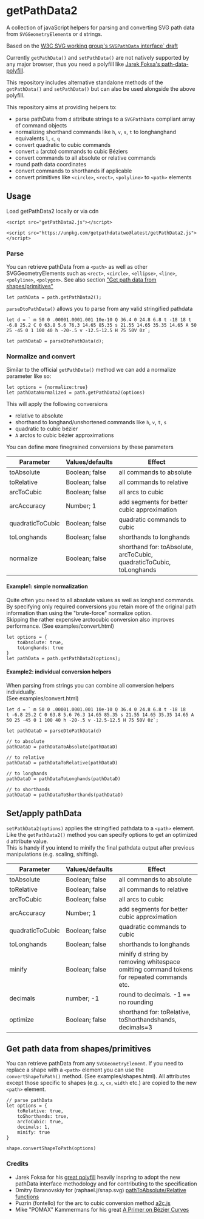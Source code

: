 # getPathData2

A collection of javaScript helpers for parsing and converting SVG path data from `SVGGeometryElement`s or `d` strings.

Based on the [W3C SVG working group's  `SVGPathData` interface` draft](https://svgwg.org/specs/paths/#InterfaceSVGPathData) 

Currently `getPathData()` and `setPathData()` are not natively supported by any major browser, thus you need a polyfill like [Jarek Foksa's path-data-polyfill](https://github.com/jarek-foksa/path-data-polyfill). 

This repository includes alternative standalone methods of the `getPathData()` and `setPathData()` but can also be used alongside the above polyfill.

This repository aims at providing helpers to:

* parse pathData from `d` attribute strings to a `SVGPathData` compliant array of command objects
* normalizing shorthand commands like `h`, `v`, `s`, `t` to longhanghand equivalents `l`, `c`, `q`
* convert quadratic to cubic commands
* convert `a` (arcto) commands to cubic Béziers
* convert commands to all absolute or relative commands
* round path data coordinates
* convert commands to shorthands if applicable
* convert primitives like `<circle>`, `<rect>`, `<polyline>` to `<path>` elements

## Usage
Load getPathData2 locally or via cdn

``` 
<script src="getPathData2.js"></script>
```

``` 
<script src="https://unpkg.com/getpathdatatwo@latest/getPathData2.js"></script>
```

### Parse
You can retrieve pathData from a `<path>` as well as other SVGGeometryElements such as `<rect>`, `<circle>`, `<ellipse>`, `<line>`, `<polyline>`, `<polygon>`. See also section ["Get path data from shapes/primitives"](#user-content-get-path-data-from-shapesprimitives)


```
let pathData = path.getPathData2();
```

`parseDtoPathData()` allows you to parse from any valid stringified pathdata

```
let d = ` m 50 0 .00001.0001.001 10e-10 Q 36.4 0 24.8 6.8 t -18 18 t -6.8 25.2 C 0 63.8 5.6 76.3 14.65 85.35 s 21.55 14.65 35.35 14.65 A 50 25 -45 0 1 100 40 h -20-.5 v -12.5-12.5 H 75 50V 0z`;

let pathDataD = parseDtoPathData(d);
```

### Normalize and convert
Similar to the official `getPathData()` method we can add a normalize parameter like so:  

```
let options = {normalize:true}
let pathDataNormalized = path.getPathData2(options)
```

This will apply the following conversions
* relative to absolute 
* shorthand to longhand/unshortened commands like `h`, `v`, `t`, `s`
* quadratic to cubic bézier
* `A` arctos to cubic bézier approximations

You can define more finegrained conversions by these parameters

| Parameter | Values/defaults | Effect | 
| --- | --- | --- |
| toAbsolute | Boolean; false | all commands to absolute |
| toRelative | Boolean; false | all commands to relative |
| arcToCubic | Boolean; false | all arcs to cubic |
| arcAccuracy | Number; 1 | add segments for better cubic approximation |
| quadraticToCubic | Boolean; false | quadratic commands to cubic |
| toLonghands | Boolean; false | shorthands to longhands |
| normalize  | Boolean; false | shorthand for: toAbsolute, arcToCubic, quadraticToCubic, toLonghands |

#### Example1: simple normalization
Quite often you need to all absolute values as well as longhand commands. By specifying only required conversions you retain more of the original path information than using the "brute-force" normalize option.  
Skipping the rather expensive arctocubic conversion also improves performance. 
(See examples/convert.html)

```
let options = {
    toAbsolute: true,
    toLonghands: true
}
let pathData = path.getPathData2(options);
```

#### Example2: individual conversion helpers
When parsing from strings you can combine all conversion helpers individually.  
(See examples/convert.html)

``` 
let d = ` m 50 0 .00001.0001.001 10e-10 Q 36.4 0 24.8 6.8 t -18 18         
t -6.8 25.2 C 0 63.8 5.6 76.3 14.65 85.35 s 21.55 14.65 35.35 14.65 A 50 25 -45 0 1 100 40 h -20-.5 v -12.5-12.5 H 75 50V 0z`;

let pathDataD = parseDtoPathData(d)

// to absolute
pathDataD = pathDataToAbsolute(pathDataD)

// to relative
pathDataD = pathDataToRelative(pathDataD)

// to longhands
pathDataD = pathDataToLonghands(pathDataD)

// to shorthands
pathDataD = pathDataToShorthands(pathDataD)

```

## Set/apply pathData

`setPathData2(options)` applies the stringified pathdata to a `<path>` element. Like the `getPathData2()` method you can specify options to get an optimized `d` attribute value.  
This is handy if you intend to minify the final pathdata output after previous manipulations (e.g. scaling, shifting).


| Parameter | Values/defaults | Effect | 
| --- | --- | --- |
| toAbsolute | Boolean; false | all commands to absolute |
| toRelative | Boolean; false | all commands to relative |
| arcToCubic | Boolean; false | all arcs to cubic |
| arcAccuracy | Number; 1 | add segments for better cubic approximation |
| quadraticToCubic | Boolean; false | quadratic commands to cubic |
| toLonghands | Boolean; false | shorthands to longhands |
| minify | Boolean; false | minify d string by removing whitespace omitting command tokens for repeated commands etc. |
| decimals | number; -1 | round to decimals. -1 == no rounding |
| optimize  | Boolean; false | shorthand for: toRelative, toShorthandshands, decimals=3 |


## Get path data from shapes/primitives
You can retrieve pathData from any `SVGGeometryElement`. If you need to replace a shape with a `<path>` element you can use the `convertShapeToPath()` method. (See examples/shapes.html). 
All attributes except those specific to shapes (e.g. `x`, `cx`, `width` etc.) are copied to the new `<path>` element.

```
// parse pathData
let options = {
    toRelative: true,
    toShorthands: true,
    arcToCubic: true,
    decimals: 1,
    minify: true
}

shape.convertShapeToPath(options)
```

### Credits

* Jarek Foksa for his [great polyfill](https://github.com/jarek-foksa/path-data-polyfill) heavily inspring to adopt the new pathData interface methodology and for contributing to the specification
* Dmitry Baranovskiy for (raphael.j/snap.svg) [pathToAbsolute/Relative functions](https://github.com/DmitryBaranovskiy/raphael/blob/master/raphael.js#L1848) 
* Puzrin (fontello) for the arc to cubic conversion method  [a2c.js](https://github.com/fontello/svgpath/blob/master/lib/a2c.js)
* Mike "POMAX" Kammermans for his great [A Primer on Bézier Curves](https://pomax.github.io/bezierinfo)

